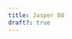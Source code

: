 ```yaml
---
title: Jasper 08
draft?: true
---
```


<a-scene>
    <a-sky src="/images/panoramas/jasper-art/000008.jpg" rotation="0 -130 0"></a-sky>
</a-scene>
